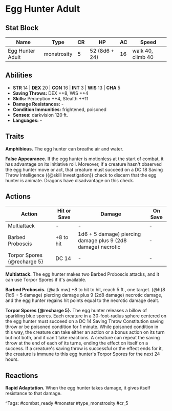 # Egg Hunter Adult

## Stat Block

| Name | Type | CR | HP | AC | Speed |
|------|------|----|----|----|-------|
| Egg Hunter Adult | monstrosity | 5 | 52 (8d6 + 24) | 16 | walk 40, climb 40 |

## Abilities

- **STR** 14 | **DEX** 20 | **CON** 16 | **INT** 3 | **WIS** 13 | **CHA** 5
- **Saving Throws:** DEX ++8, WIS ++4  
- **Skills:** Perception ++4, Stealth ++11  
- **Damage Resistances:** -  
- **Condition Immunities:** frightened, poisoned  
- **Senses:** darkvision 120 ft.  
- **Languages:** -

## Traits

**Amphibious.** The egg hunter can breathe air and water.

**False Appearance.** If the egg hunter is motionless at the start of combat, it has advantage on its initiative roll. Moreover, if a creature hasn't observed the egg hunter move or act, that creature must succeed on a DC 18 Saving Throw Intelligence ({@skill Investigation}) check to discern that the egg hunter is animate. Dragons have disadvantage on this check.


## Actions

| Action | Hit or Save | Damage | On Save |
|--------|--------------|--------|----------|
| Multiattack | - | - | - |
| Barbed Proboscis | +8 to hit | 1d6 + 5 damage) piercing damage plus 9 (2d8 damage) necrotic | - |
| Torpor Spores {@recharge 5} | DC 14 | - | - |

**Multiattack.** The egg hunter makes two Barbed Proboscis attacks, and it can use Torpor Spores if it's available.

**Barbed Proboscis.** {@atk mw} +8 to hit to hit, reach 5 ft., one target. {@h}8 (1d6 + 5 damage) piercing damage plus 9 (2d8 damage) necrotic damage, and the egg hunter regains hit points equal to the necrotic damage dealt.

**Torpor Spores {@recharge 5}.** The egg hunter releases a billow of sparkling blue spores. Each creature in a 30-foot-radius sphere centered on the egg hunter must succeed on a DC 14 Saving Throw Constitution saving throw or be poisoned condition for 1 minute. While poisoned condition in this way, the creature can take either an action or a bonus action on its turn but not both, and it can't take reactions. A creature can repeat the saving throw at the end of each of its turns, ending the effect on itself on a success. If a creature's saving throw is successful or the effect ends for it, the creature is immune to this egg hunter's Torpor Spores for the next 24 hours.

## Reactions

**Rapid Adaptation.** When the egg hunter takes damage, it gives itself resistance to that damage.



^Tags: #combat_ready #monster #type_monstrosity #cr_5